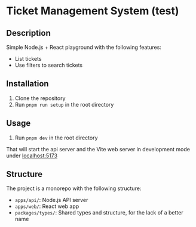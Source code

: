 # Ticket Management System (test)

## Description

Simple Node.js + React playground with the following features:

- List tickets
- Use filters to search tickets

## Installation

1. Clone the repository
2. Run `pnpm run setup` in the root directory

## Usage

1. Run `pnpm dev` in the root directory

That will start the api server and the Vite web server in development mode under [localhost:5173](http://localhost:5173/)

## Structure

The project is a monorepo with the following structure:

- `apps/api/`: Node.js API server
- `apps/web/`: React web app
- `packages/types/`: Shared types and structure, for the lack of a better name
